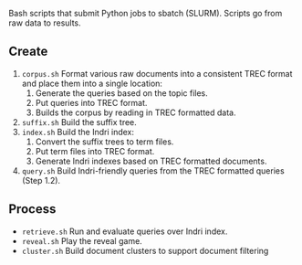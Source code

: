 Bash scripts that submit Python jobs to sbatch (SLURM). Scripts go
from raw data to results.

## Create

1. `corpus.sh` Format various raw documents into a consistent TREC
   format and place them into a single location:
   1. Generate the queries based on the topic files.
   2. Put queries into TREC format.
   3. Builds the corpus by reading in TREC formatted data.
2. `suffix.sh` Build the suffix tree.
3. `index.sh` Build the Indri index:
   1. Convert the suffix trees to term files.
   2. Put term files into TREC format.
   3. Generate Indri indexes based on TREC formatted documents.
4. `query.sh` Build Indri-friendly queries from the TREC formatted
   queries (Step 1.2).

## Process

* `retrieve.sh` Run and evaluate queries over Indri index.
* `reveal.sh` Play the reveal game.
* `cluster.sh` Build document clusters to support document filtering
